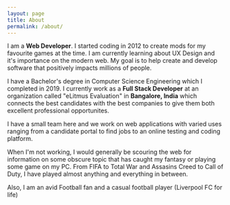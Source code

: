 ```yaml
---
layout: page
title: About
permalink: /about/
---
```


I am a **Web Developer**. I started coding in 2012 to create mods for my favourite games at the time. I am currently learning about UX Design and it's importance on the modern web. My goal is to help create and develop software that positively impacts millions of people.

I have a Bachelor's degree in Computer Science Engineering which I completed in 2019. I currently work as a **Full Stack Developer** at an organization called "eLitmus Evaluation" in **Bangalore, India** which connects the best candidates with the best companies to give them both excellent professional opportunites.

I have a small team here and we work on web applications with varied uses ranging from a candidate portal to find jobs to an online testing and coding platform.

When I'm not working, I would generally be scouring the web for information on some obscure topic that has caught my fantasy or playing some game on my PC. From FIFA to Total War and Assasins Creed to Call of Duty, I have played almost anything and everything in between.

Also, I am an avid Football fan and a casual football player (Liverpool FC for life)
